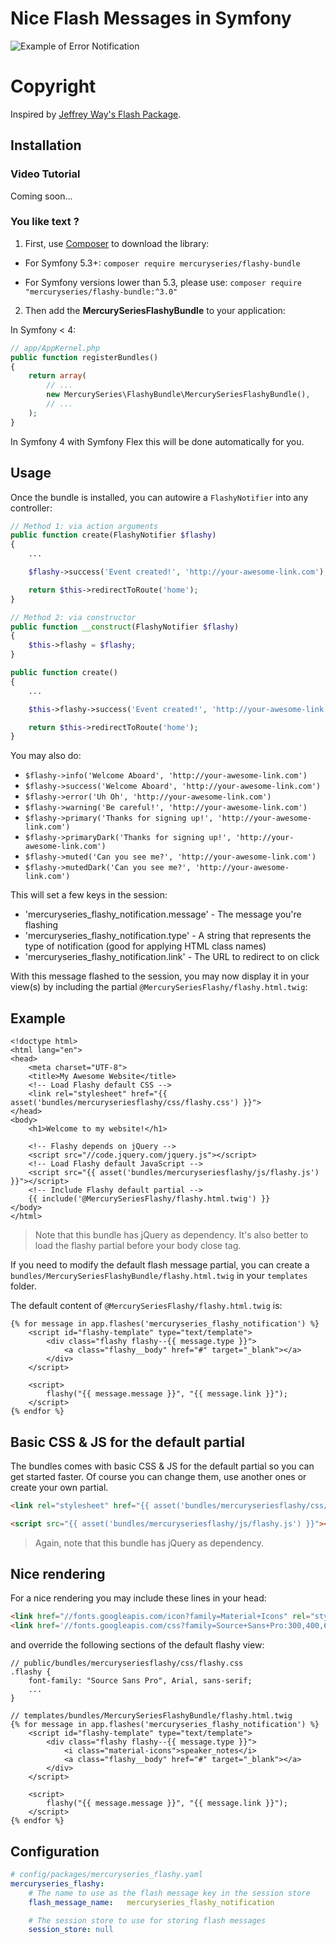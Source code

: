 # Nice Flash Messages in Symfony

![Example of Error Notification](https://i.imgur.com/6UnNsnp.png)


# Copyright
Inspired by [Jeffrey Way's Flash Package](https://github.com/laracasts/flash).

## Installation

### Video Tutorial

Coming soon...

### You like text ?

1. First, use [Composer](https://getcomposer.org/) to download the library:

- For Symfony 5.3+: `composer require mercuryseries/flashy-bundle`

- For Symfony versions lower than 5.3, please use: `composer require "mercuryseries/flashy-bundle:^3.0"`

2. Then add the **MercurySeriesFlashyBundle** to your application:

In Symfony < 4:

```php
// app/AppKernel.php
public function registerBundles()
{
    return array(
        // ...
        new MercurySeries\FlashyBundle\MercurySeriesFlashyBundle(),
        // ...
    );
}
```

In Symfony 4 with Symfony Flex this will be done automatically for you.

## Usage

Once the bundle is installed, you can autowire a `FlashyNotifier` into any controller:

```php
// Method 1: via action arguments
public function create(FlashyNotifier $flashy)
{
    ...

    $flashy->success('Event created!', 'http://your-awesome-link.com');

    return $this->redirectToRoute('home');
}
```

```php
// Method 2: via constructor
public function __construct(FlashyNotifier $flashy)
{
    $this->flashy = $flashy;
}

public function create()
{
    ...

    $this->flashy->success('Event created!', 'http://your-awesome-link.com');

    return $this->redirectToRoute('home');
}
```

You may also do:

- `$flashy->info('Welcome Aboard', 'http://your-awesome-link.com')`
- `$flashy->success('Welcome Aboard', 'http://your-awesome-link.com')`
- `$flashy->error('Uh Oh', 'http://your-awesome-link.com')`
- `$flashy->warning('Be careful!', 'http://your-awesome-link.com')`
- `$flashy->primary('Thanks for signing up!', 'http://your-awesome-link.com')`
- `$flashy->primaryDark('Thanks for signing up!', 'http://your-awesome-link.com')`
- `$flashy->muted('Can you see me?', 'http://your-awesome-link.com')`
- `$flashy->mutedDark('Can you see me?', 'http://your-awesome-link.com')`

This will set a few keys in the session:

- 'mercuryseries_flashy_notification.message' - The message you're flashing
- 'mercuryseries_flashy_notification.type' - A string that represents the type of notification (good for applying HTML class names)
- 'mercuryseries_flashy_notification.link' - The URL to redirect to on click

With this message flashed to the session, you may now display it in your view(s) by including the partial `@MercurySeriesFlashy/flashy.html.twig`: 

## Example

```twig
<!doctype html>
<html lang="en">
<head>
    <meta charset="UTF-8">
    <title>My Awesome Website</title>
    <!-- Load Flashy default CSS -->
    <link rel="stylesheet" href="{{ asset('bundles/mercuryseriesflashy/css/flashy.css') }}">
</head>
<body>
    <h1>Welcome to my website!</h1>
    
    <!-- Flashy depends on jQuery -->
    <script src="//code.jquery.com/jquery.js"></script>
    <!-- Load Flashy default JavaScript -->
    <script src="{{ asset('bundles/mercuryseriesflashy/js/flashy.js') }}"></script>
    <!-- Include Flashy default partial -->
    {{ include('@MercurySeriesFlashy/flashy.html.twig') }}
</body>
</html>
```

> Note that this bundle has jQuery as dependency. It's also better to load the flashy partial before your body close tag.

If you need to modify the default flash message partial, you can create a `bundles/MercurySeriesFlashyBundle/flashy.html.twig` in your `templates` folder.

The default content of `@MercurySeriesFlashy/flashy.html.twig` is:


```twig
{% for message in app.flashes('mercuryseries_flashy_notification') %}
    <script id="flashy-template" type="text/template">
        <div class="flashy flashy--{{ message.type }}">
            <a class="flashy__body" href="#" target="_blank"></a>
        </div>
    </script>

    <script>
        flashy("{{ message.message }}", "{{ message.link }}");
    </script>
{% endfor %}
```

## Basic CSS & JS for the default partial

The bundles comes with basic CSS & JS for the default partial so you can get started faster. Of course you can change them, use another ones or create your own partial.

```html
<link rel="stylesheet" href="{{ asset('bundles/mercuryseriesflashy/css/flashy.css') }}">

<script src="{{ asset('bundles/mercuryseriesflashy/js/flashy.js') }}"></script>
```

> Again, note that this bundle has jQuery as dependency.

## Nice rendering

For a nice rendering you may include these lines in your head:

```html
<link href="//fonts.googleapis.com/icon?family=Material+Icons" rel="stylesheet">
<link href='//fonts.googleapis.com/css?family=Source+Sans+Pro:300,400,600,700' rel='stylesheet'>
```

and override the following sections of the default flashy view:

```twig
// public/bundles/mercuryseriesflashy/css/flashy.css
.flashy {
    font-family: "Source Sans Pro", Arial, sans-serif;
    ...
}

// templates/bundles/MercurySeriesFlashyBundle/flashy.html.twig
{% for message in app.flashes('mercuryseries_flashy_notification') %}
    <script id="flashy-template" type="text/template">
        <div class="flashy flashy--{{ message.type }}">
            <i class="material-icons">speaker_notes</i>
            <a class="flashy__body" href="#" target="_blank"></a>
        </div>
    </script>

    <script>
        flashy("{{ message.message }}", "{{ message.link }}");
    </script>
{% endfor %}
```

## Configuration

```yaml
# config/packages/mercuryseries_flashy.yaml
mercuryseries_flashy:
    # The name to use as the flash message key in the session store
    flash_message_name:   mercuryseries_flashy_notification

    # The session store to use for storing flash messages
    session_store: null
```
